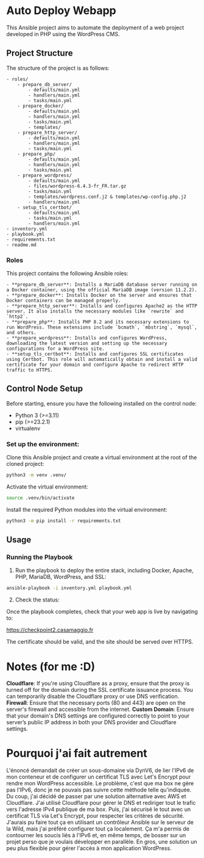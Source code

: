# Auto Deploy Webapp

This Ansible project aims to automate the deployment of a web project developed in PHP using the WordPress CMS.

## Project Structure

The structure of the project is as follows:
```
- roles/
    - prepare_db_server/
        - defaults/main.yml
        - handlers/main.yml
        - tasks/main.yml
    - prepare_docker/
        - defaults/main.yml
        - handlers/main.yml
        - tasks/main.yml
        - templates/
    - prepare_http_server/
        - defaults/main.yml
        - handlers/main.yml
        - tasks/main.yml
    - prepare_php/
        - defaults/main.yml
        - handlers/main.yml
        - tasks/main.yml
    - prepare_wordpress/
        - defaults/main.yml
        - files/wordpress-6.4.3-fr_FR.tar.gz
        - tasks/main.yml
        - templates/wordpress.conf.j2 & templates/wp-config.php.j2
        - handlers/main.yml
    - setup_tls_certbot/
        - defaults/main.yml
        - tasks/main.yml
        - handlers/main.yml
- inventory.yml
- playbook.yml
- requirements.txt
- readme.md
```

### Roles

This project contains the following Ansible roles:
```
- **prepare_db_server**: Installs a MariaDB database server running on a Docker container, using the official MariaDB image (version 11.2.2).
- **prepare_docker**: Installs Docker on the server and ensures that Docker containers can be managed properly.
- **prepare_http_server**: Installs and configures Apache2 as the HTTP server. It also installs the necessary modules like `rewrite` and `http2`.
- **prepare_php**: Installs PHP 8.2 and its necessary extensions to run WordPress. These extensions include `bcmath`, `mbstring`, `mysql`, and others.
- **prepare_wordpress**: Installs and configures WordPress, downloading the latest version and setting up the necessary configurations for a WordPress site.
- **setup_tls_certbot**: Installs and configures SSL certificates using Certbot. This role will automatically obtain and install a valid certificate for your domain and configure Apache to redirect HTTP traffic to HTTPS.
```
## Control Node Setup

Before starting, ensure you have the following installed on the control node:

- Python 3 (>=3.11)
- pip (>=23.2.1)
- virtualenv

### Set up the environment:

Clone this Ansible project and create a virtual environment at the root of the cloned project:

```bash
python3 -m venv .venv/
```
Activate the virtual environment:

```bash
source .venv/bin/activate
```
Install the required Python modules into the virtual environment:

```bash
python3 -m pip install -r requirements.txt
```

## Usage

### Running the Playbook
1. Run the playbook to deploy the entire stack, including Docker, Apache, PHP, MariaDB, WordPress, and SSL:

```bash
ansible-playbook -i inventory.yml playbook.yml
```

2. Check the status:

Once the playbook completes, check that your web app is live by navigating to:

https://checkpoint2.casamaggio.fr

The certificate should be valid, and the site should be served over HTTPS.

# Notes (for me :D)
**Cloudflare**: If you're using Cloudflare as a proxy, ensure that the proxy is turned off for the domain during the SSL certificate issuance process. You can temporarily disable the Cloudflare proxy or use DNS verification.
**Firewall**: Ensure that the necessary ports (80 and 443) are open on the server's firewall and accessible from the internet.
**Custom Domain**: Ensure that your domain's DNS settings are configured correctly to point to your server’s public IP address in both your DNS provider and Cloudflare settings.


# Pourquoi j'ai fait autrement
L'énoncé demandait de créer un sous-domaine via DynV6, de lier l'IPv6 de mon conteneur et de configurer un certificat TLS avec Let's Encrypt pour rendre mon WordPress accessible. Le problème, c'est que ma box ne gère pas l'IPv6, donc je ne pouvais pas suivre cette méthode telle qu'indiquée.  
Du coup, j'ai décidé de passer par une solution alternative avec AWS et Cloudflare. J'ai utilisé Cloudflare pour gérer le DNS et rediriger tout le trafic vers l'adresse IPv4 publique de ma box. Puis, j'ai sécurisé le tout avec un certificat TLS via Let's Encrypt, pour respecter les critères de sécurité.
J'aurais pu faire tout ça en utilisant un contrôleur Ansible sur le serveur de la Wild, mais j'ai préféré configurer tout ça localement. Ça m'a permis de contourner les soucis liés à l'IPv6 et, en même temps, de bosser sur un projet perso que je voulais développer en parallèle. En gros, une solution un peu plus flexible pour gérer l'accès à mon application WordPress.
